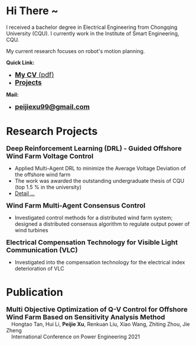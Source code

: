 <script>
var _hmt = _hmt || [];
(function() {
  var hm = document.createElement("script");
  hm.src = "https://hm.baidu.com/hm.js?7b209b2fdcb7fe3b26b9d3bfdaef9479";
  var s = document.getElementsByTagName("script")[0]; 
  s.parentNode.insertBefore(hm, s);
})();
</script>

# Hi There ~

I received a bachelor degree in Electrical Engineering from Chongqing University (CQU). I currently work in the Institute of Smart Engineering, CQU.
  
My current research focuses on robot's motion planning. 

**Quick Link:**
* <a href="CV_ECE_Xu,Peijei.pdf"> <font size=4> <b>My CV</b> (pdf)</font> </a>
* <a href="Projects_Details/Projects_index.html"> <font size=4> <b>Projects</b></font> </a>

**Mail:**
* <a href="peijiexu99@gmail.com"> <font size=4> <b>peijiexu99@gmail.com</b></font> </a>

  

# Research Projects

<font size=4> <b>Deep Reinforcement Learning (DRL) - Guided Offshore Wind Farm Voltage Control</b> </font>  

* Applied Multi-Agent DRL to minimize the Average Voltage Deviation of the offshore wind farm
* The work was awarded the outstanding undergraduate thesis of CQU (top 1.5 % in the university)
* [Detail ...](Projects_Details/1_underguaduate_thesis.md)
  
<font size=4> <b>Wind Farm Multi-Agent Consensus Control</b> </font>  

* Investigated control methods for a distributed wind farm system; designed a distributed consensus algorithm to regulate output power of wind turbines
  
<font size=4> <b>Electrical Compensation Technology for Visible Light Communication (VLC)</b></font>  

* Investigated into the compensation technology for the electrical index deterioration of VLC
  
# Publication

<font size=4> <b>Multi Objective Optimization of Q-V Control for Offshore Wind Farm Based on Sensitivity Analysis Method</b></font>  
&emsp;Hongtao Tan, Hui Li, **Peijie Xu**, Renkuan Liu, Xiao Wang, Zhiting Zhou, Jie Zheng  
&emsp;International Conference on Power Engineering 2021

